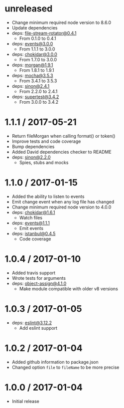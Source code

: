 unreleased
==========
  * Change minimum required node version to 8.6.0
  * Update dependencies
  * deps: file-stream-rotator@0.4.1
    * From 0.1.0 to 0.4.1
  * deps: events@3.0.0
    * From 1.1.1 to 3.0.0
  * deps: chokidar@3.0.0
    * From 1.7.0 to 3.0.0
  * deps: morgan@1.9.1
    * From 1.8.1 to 1.9.1
  * deps: mocha@3.5.3
    * From 3.4.1 to 3.5.3
  * deps: sinon@2.4.1
    * From 2.2.0 to 2.4.1
  * deps: supertest@3.4.2
    * From 3.0.0 to 3.4.2

1.1.1 / 2017-05-21
==================
  * Return fileMorgan when calling format() or token()
  * Improve tests and code coverage
  * Bump dependencies
  * Added David dependencies checker to README
  * deps: sinon@2.2.0
    * Spies, stubs and mocks

1.1.0 / 2017-01-15
==================
  * Added the ability to listen to events
  * Emit change event when any log file has changed
  * Change minimum required node version to 4.0.0
  * deps: chokidar@1.6.1
    * Watch files
  * deps: events@1.1.1
    * Emit events
  * deps: istanbul@0.4.5
    * Code coverage

1.0.4 / 2017-01-10
==================
  * Added travis support
  * Wrote tests for arguments
  * deps: object-assign@4.1.0
    * Make module compatible with older v8 versions

1.0.3 / 2017-01-05
==================
  * deps: eslint@3.12.2
    * Add eslint support

1.0.2 / 2017-01-04
==================

  * Added github information to package.json
  * Changed option `file` to `fileName` to be more precise

1.0.0 / 2017-01-04
==================

  * Initial release